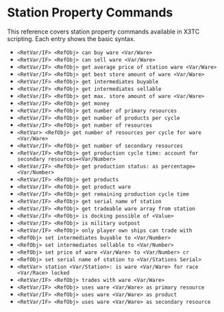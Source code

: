 # Station Property Commands

This reference covers station property commands available in X3TC scripting. Each entry shows the basic syntax.

- `<RetVar/IF> <RefObj> can buy ware <Var/Ware>`
- `<RetVar/IF> <RefObj> can sell ware <Var/Ware>`
- `<RetVar/IF> <RefObj> get average price of station ware <Var/Ware>`
- `<RetVar/IF> <RefObj> get best store amount of ware <Var/Ware>`
- `<RetVar/IF> <RefObj> get intermediates buyable`
- `<RetVar/IF> <RefObj> get intermediates sellable`
- `<RetVar/IF> <RefObj> get max. store amount of ware <Var/Ware>`
- `<RetVar/IF> <RefObj> get money`
- `<RetVar/IF> <RefObj> get number of primary resources`
- `<RetVar/IF> <RefObj> get number of products per cycle`
- `<RetVar/IF> <RefObj> get number of resources`
- `<RetVar> <RefObj> get number of resources per cycle for ware <Var/Ware>`
- `<RetVar/IF> <RefObj> get number of secondary resources`
- `<RetVar/IF> <RefObj> get production cycle time: account for secondary resources=<Var/Number>`
- `<RetVar/IF> <RefObj> get production status: as percentage=<Var/Number>`
- `<RetVar/IF> <RefObj> get products`
- `<RetVar/IF> <RefObj> get product ware`
- `<RetVar/IF> <RefObj> get remaining production cycle time`
- `<RetVar/IF> <RefObj> get serial name of station`
- `<RetVar/IF> <RefObj> get tradeable ware array from station`
- `<RetVar/IF> <RefObj> is docking possible of <Value>`
- `<RetVar/IF> <RefObj> is military outpost`
- `<RetVar/IF> <RefObj> only player own ships can trade with`
- `<RefObj> set intermediates buyable to <Var/Number>`
- `<RefObj> set intermediates sellable to <Var/Number>`
- `<RefObj> set price of ware <Var/Ware> to <Var/Number> cr`
- `<RefObj> set serial name of station to <Var/Stations Serial>`
- `<RetVar> station <Var/Station>: is ware <Var/Ware> for race <Var/Race> locked`
- `<RetVar/IF> <RefObj> trades with ware <Var/Ware>`
- `<RetVar/IF> <RefObj> uses ware <Var/Ware> as primary resource`
- `<RetVar/IF> <RefObj> uses ware <Var/Ware> as product`
- `<RetVar/IF> <RefObj> uses ware <Var/Ware> as secondary resource`
